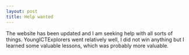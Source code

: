 ```yaml
---
layout: post
title: Help wanted
---
```

The website has been updated and I am seeking help with all sorts of things. YoungICTExplorers went relatively well, I did not win anything but I learned some valuable lessons, which was probably more valuable.
